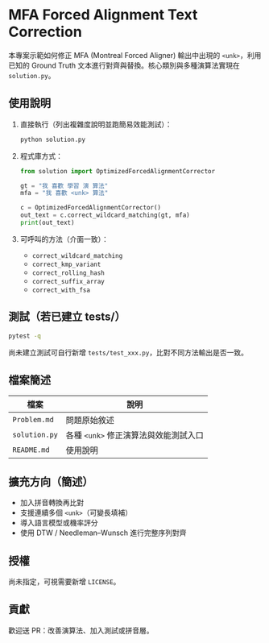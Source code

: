 # MFA Forced Alignment Text Correction

本專案示範如何修正 MFA (Montreal Forced Aligner) 輸出中出現的 `<unk>`，利用已知的 Ground Truth 文本進行對齊與替換。核心類別與多種演算法實現在 `solution.py`。

## 使用說明

1. 直接執行（列出複雜度說明並跑簡易效能測試）：

   ```bash
   python solution.py
   ```

2. 程式庫方式：

   ```python
   from solution import OptimizedForcedAlignmentCorrector

   gt = "我 喜歡 學習 演 算法"
   mfa = "我 喜歡 <unk> 算法"

   c = OptimizedForcedAlignmentCorrector()
   out_text = c.correct_wildcard_matching(gt, mfa)
   print(out_text)
   ```

3. 可呼叫的方法（介面一致）：

   - `correct_wildcard_matching`
   - `correct_kmp_variant`
   - `correct_rolling_hash`
   - `correct_suffix_array`
   - `correct_with_fsa`

## 測試（若已建立 tests/）

```bash
pytest -q
```

尚未建立測試可自行新增 `tests/test_xxx.py`，比對不同方法輸出是否一致。

## 檔案簡述

| 檔案          | 說明                                  |
| ------------- | ------------------------------------- |
| `Problem.md`  | 問題原始敘述                          |
| `solution.py` | 各種 `<unk>` 修正演算法與效能測試入口 |
| `README.md`   | 使用說明                              |

## 擴充方向（簡述）

- 加入拼音轉換再比對
- 支援連續多個 `<unk>`（可變長填補）
- 導入語言模型或機率評分
- 使用 DTW / Needleman–Wunsch 進行完整序列對齊

## 授權

尚未指定，可視需要新增 `LICENSE`。

## 貢獻

歡迎送 PR：改善演算法、加入測試或拼音層。
